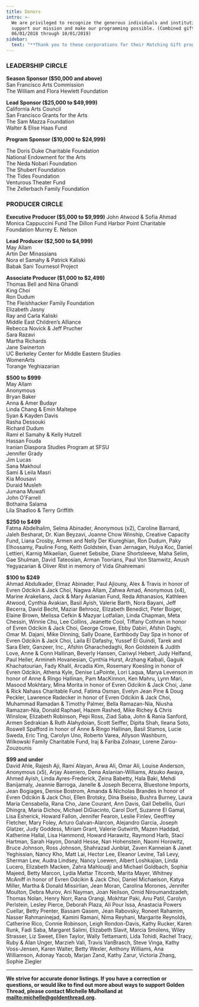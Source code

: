 ```yaml
---
title: Donors
intro: >-
  We are privileged to recognize the generous individuals and institutions that
  support our mission and make our programming possible. (Combined gifts from
  06/01/2018 through 10/01/2019)
sidebar:
  text: "**Thank you to these corporations for their Matching Gift programs:**\r\\\nAmazon.com, Chevron, Genentech, Google, Inc., Intuit, Nissan, Visa, Working Solutions\r\r\n\n**Thank you to the following for their In-Kind support:**\\\nMay Allam, Wes Burwell, Artin Der Minassians, Nora el Samahy, Rita Hovakimian, Murrey E. Nelson, \rBabak Sani, Armen Sedrakian & Ruth Alahydoian"
---
```

### **LEADERSHIP CIRCLE**

**Season Sponsor ($50,000 and above)**
\
San Francisco Arts Commission\
The William and Flora Hewlett Foundation

**Lead Sponsor ($25,000 to $49,999)**
\
California Arts Council
\
San Francisco Grants for the Arts
\
The Sam Mazza Foundation
\
Walter & Elise Haas Fund

**Program Sponsor ($10,000 to $24,999)**

The Doris Duke Charitable Foundation\
National Endowment for the Arts\
The Neda Nobari Foundation\
The Shubert Foundation\
The Tides Foundation\
Venturous Theater Fund\
The Zellerbach Family Foundation

### **PRODUCER CIRCLE**

**Executive Producer ($5,000 to $9,999)**
John Atwood & Sofia Ahmad
Monica Cappuccini Fund
The Dillon Fund
Harbor Point Charitable Foundation
Murrey E. Nelson

**Lead Producer ($2,500 to $4,999)**\
May Allam\
Artin Der Minassians\
Nora el Samahy & Patrick Kaliski\
Babak Sani
Tournesol Project

**Associate Producer ($1,000 to $2,499)**\
Thomas Bell and Nina Ghandi\
King Choi\
Ron Dudum\
The Fleishhacker Family Foundation\
Elizabeth Jasny\
Ray and Carla Kaliski\
Middle East Children’s Alliance\
Rebecca Novick & Jeff Prucher\
Sara Razavi\
Martha Richards\
Jane Swinerton\
UC Berkeley Center for Middle Eastern Studies\
WomenArts\
Torange Yeghiazarian

**$500 to $999**\
May Allam<br />Anonymous<br />Bryan Baker<br />Anna & Amer Budayr<br />Linda Chang & Emin Maltepe<br />Syan & Kayden Davis<br />Rasha Dessouki<br />Richard Dudum<br />Rami el Samahy & Kelly Hutzell<br />Hassan Fouda<br />Iranian Diaspora Studies Program at SFSU<br />Jennifer Grady<br />Jim Lucas<br />Sana Makhoul<br />Sami & Leila Masri<br />Kia Mousavi<br />Duraid Musleh<br />Jumana Muwafi<br />John O'Farrell<br />Bothaina Salama<br />Lila Shadloo & Terry Griffith

**$250 to $499**\
Fatma Abdelhalim, Selma Abinader, Anonymous (x2), Caroline Barnard, Jaleh Besharat, Dr. Kian Beyzavi, Joanne Chow Winship, Creative Capacity Fund, Liana Crosby, Armen and Nelly Der Kiureghian, Ron Dudum, Paky Elhossamy, Pauline Fong, Keith Goldstein, Evan Jernagan, Hulya Koc, Daniel Lettieri, Karnig Mikaelian, Guenet Sebsibe, Diane Shortsleeve, Maha Selim, Gae Shulman, David Tateosian, Arman Toorians, Paul Von Stamwitz, Anush Yegyazarian & Oliver Rist in memory of Vida Ghahremani

**$100 to $249**\
Ahmad Abdulkader, Elmaz Abinader, Paul Ajlouny, Alex & Travis in honor of Evren Odcikin & Jack Choi, Nagwa Allam, Zahwa Amad, Anonymous (x4), Marine Arakelians, Jack & Mary Aslanian Fund, Reda Athanasios, Kathleen Atwood, Cynthia Avakian, Basil Ayish, Valerie Barth, Nora Bayani, Jeff Becerra, David Becht, Maziar Behrooz, Elizabeth Benedict, Peter Boiger, Elaine Brown, Melissa Cefkin & Mazyar Lotfalian, Linda Chapman, Meta Chessin, Winnie Chu, Lee Collins, Jeanette Cool, Tiffany Cothran in honor of Evren Odcikin & Jack Choi, George Crowe, Ebby Dabiri, Afshin Daghi, Omar M. Dajani, Mike Dinning, Sally Doane, Earthbody Day Spa in honor of Evren Odcikin & Jack Choi, Laila El Dafashy, Yussef El Guindi, Tarek and Sara Eletr, Ganzeer, Inc., Afshin Gharachedaghi, Ron Goldstein & Judith Love, Anne & Conn Hallinan, Beverly Hansen, Cariwyl Hebert, Judy Helfand, Paul Heller, Armineh Hovanesian, Cynthia Hurst, Arzhang Kalbali, Gaguik Khachatourian, Fady Khalil, Arcadia Kim, Rosemary Koesling in honor of Evren Odcikin, Athena Kyle, Denise LaPointe, Lori Laqua, Marya Levenson in honor of Anne & Ringo Hallinan, Pam MacKinnon, Ken Mahru, Lynn Mari, Masood Mokhtary, Mina Morita in honor of Evren Odcikin & Jack Choi, Jane & Rick Nahass Charitable Fund, Fatima Osman, Evelyn Jean Pine & Doug Peckler, Lawrence Radecker in honor of Evren Odcikin & Jack Choi, Muhammad Ramadan & Timothy Palmer, Bella Ramazan-Nia, Niusha Ramazan-Nia, Donald Raphael, Hazem Rashed, Mike Richey & Chris Winslow, Elizabeth Robinson, Pepi Ross, Ziad Saba, John & Rania Sanford, Armen Sedrakian & Ruth Alahydoian, Scott Seiffer, Dipita Shah, Ileana Soto, Roswell Spafford in honor of Anne & Ringo Hallinan, Basil Stamos, Lucie Sweda, Eric Ting, Carolyn Uno, Roberto Varea, Allyson Washburn, Wilkowski Family Charitable Fund, Iraj & Fariba Zolnasr, Lorene Zarou-Zouzounis

**$99 and under**\
David Ahle, Rajesh Aji, Rami Alayan, Arwa Ali, Omar Ali, Louise Anderson, Anonymous (x5), Arjay Aseniero, Dena Aslanian-Williams, Atsuko Awaya, Ahmed Ayish, Linda Ayres-Frederick, Zeina Babetty, Hala Baki, Mehdi Banijamaly, Jeannie Barroga, Janelle & Joseph Becerra, Bluestone Imports, Jean Bogiages, Denise Bostrom, Amanda & Nicholas Brandes in honor of Evren Odcikin & Jack Choi, Ellen Brotsky, Dina Bseiso, Bushra Burney, Laura Maria Censabella, Rana Cho, Jane Courant, Ann Davis, Gail Debellis, Guri Dhingra, Maria Dichov, Michael DiGiacinto, Carol Dorf, Suzanne El Gamal, Lisa Esherick, Howard Fallon, Jennifer Fearon, Leslie Finlev, Geoffrey Fletcher, Mary Foley, Arturo Galvan-Alarcon, Alejandro Garcia, Joseph Glatzer, Judy Goddess, Miriam Grant, Valerie Gutwirth, Mazen Haddad, Katherine Hallal, Lisa Hammond, Howard Harawitz, Raymond Harb, Staci Hartman, Sarah Hayon, Donald Hesse, Nan Hohenstein, Naomi Horowitz, Bruce Johnson, Ross Johnson, Shahrazad Junblat, Zaven Kanneian & Janet Yeghissian, Nancy Kho, Matt Lai, Hector Lee, Eleanor Levine, Tali Levy, Sherman Lew, Audra Lindsey, Nancy Loewen, Albert Loshkajian, Linda Lucero, Elizabeth Macken, Zahra Mahloudji and Michael Goldbach, Sophia Majeed, Betty Marcon, Lydia Mattar Titcomb, Marita Mayer, Whitney McAniff in honor of Evren Odcikin & Jack Choi, Daniel Michaelson, Katya Miller, Martha & Donald Missirlian, Jean Moran, Carolina Morones, Jennifer Moulton, Debra Murov, Ani Nayman, Joan Neilson, Omid Niroumandzadeh, Thomas Nolan, Henry Norr, Rana Orangi, Mokhtar Paki, Anu Patil, Carolyn Perlstein, Lesley Pierce, Deborah Plaza, Ali Pour Issa, Anastacia Powers Cuellar, Betty Prenter, Bassam Qasem, Jean Rabovsky, Roneet Rahamim, Nasser Rahmaninejad, Kamini Ramani, Nima Reyhani, Margarite Reynolds, Catherine Rico, Connie Robinson, Leigh Rondon-Davis, Kathy Rucker, Karen Runk, Fadi Saba, Margaret Salimi, Elizabeth Slavit, Marcia Smolens, Wiley Strasser, Liz Sweet, Ellen Taylor, Wally Tettamanti, Lida Tohidi, Rachel Tracy, Ruby & Alan Unger, Marzieh Vali, Travis VanBrasch, Steve Vinga, Kathy Voss-Jensen, Karen Walter, Betty Wexler, Anthony Williams, Ana Williamson, Adonay Yacob, Marjan Zand, Kathy Zarur, Victoria Zhang, Sophie Ziegler

- - -

**We strive for accurate donor listings. If you have a correction or questions, or would like to find out more about ways to support Golden Thread, please contact Michelle Mulholland at <mailto:michelle@goldenthread.org>.**

